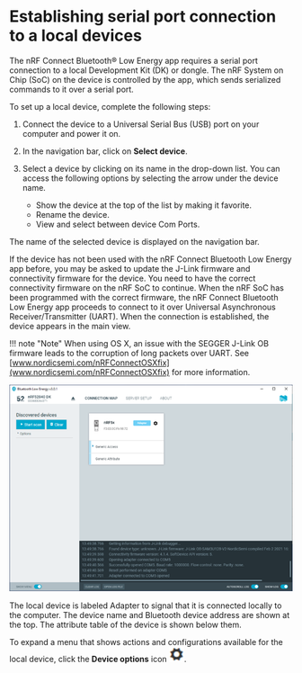 # Establishing serial port connection to a local devices

The nRF Connect Bluetooth® Low Energy app requires a serial port connection to a local Development Kit (DK) or dongle. The nRF System on Chip (SoC) on the device is controlled by the app, which sends serialized commands to it over a serial port.

To set up a local device, complete the following steps:

1. Connect the device to a Universal Serial Bus (USB) port on your computer and power it on.
2. In the navigation bar, click on **Select device**.
3. Select a device by clicking on its name in the drop-down list. You can access the following options by selecting the arrow under the device name.

   - Show the device at the top of the list by making it favorite.
   - Rename the device.
   - View and select between device Com Ports.

The name of the selected device is displayed on the navigation bar.

If the device has not been used with the nRF Connect Bluetooth Low Energy app before, you may be asked to update the J-Link firmware and connectivity firmware for the device. You need to have the correct connectivity firmware on the nRF SoC to continue. When the nRF SoC has been programmed with the correct firmware, the nRF Connect Bluetooth Low Energy app proceeds to connect to it over Universal Asynchronous Receiver/Transmitter (UART). When the connection is established, the device appears in the main view.

!!! note "Note"
      When using OS X, an issue with the SEGGER J-Link OB firmware leads to the corruption of long packets over UART. See [www.nordicsemi.com/nRFConnectOSXfix](www.nordicsemi.com/nRFConnectOSXfix) for more information.

![Local device view](./screenshots/nRF_connect_local_device.png "Local device view")

The local device is labeled Adapter to signal that it is connected locally to the computer. The device name and Bluetooth device address are shown at the top. The attribute table of the device is shown below them.

To expand a menu that shows actions and configurations available for the local device, click the **Device options** icon ![Device options icon](./screenshots/cog.png).